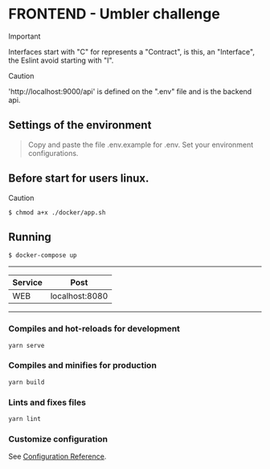 # FRONTEND - Umbler challenge

> [!IMPORTANT]
> Interfaces start with "C" for represents a "Contract", is this, an "Interface",  the Eslint avoid starting with "I".

> [!CAUTION]
> 'http://localhost:9000/api' is defined on the ".env" file and is the backend api.

## Settings of the environment
> Copy and paste the file .env.example for .env.
> Set your environment configurations.

## Before start for users linux.
> [!CAUTION]
> `$ chmod a+x ./docker/app.sh`

## Running
```bash
$ docker-compose up
```
__________________________________

|  Service     |  Post           |
| ------------ | --------------- |
|  WEB         |  localhost:8080 |
__________________________________

### Compiles and hot-reloads for development
```
yarn serve
```

### Compiles and minifies for production
```
yarn build
```

### Lints and fixes files
```
yarn lint
```

### Customize configuration
See [Configuration Reference](https://cli.vuejs.org/config/).
